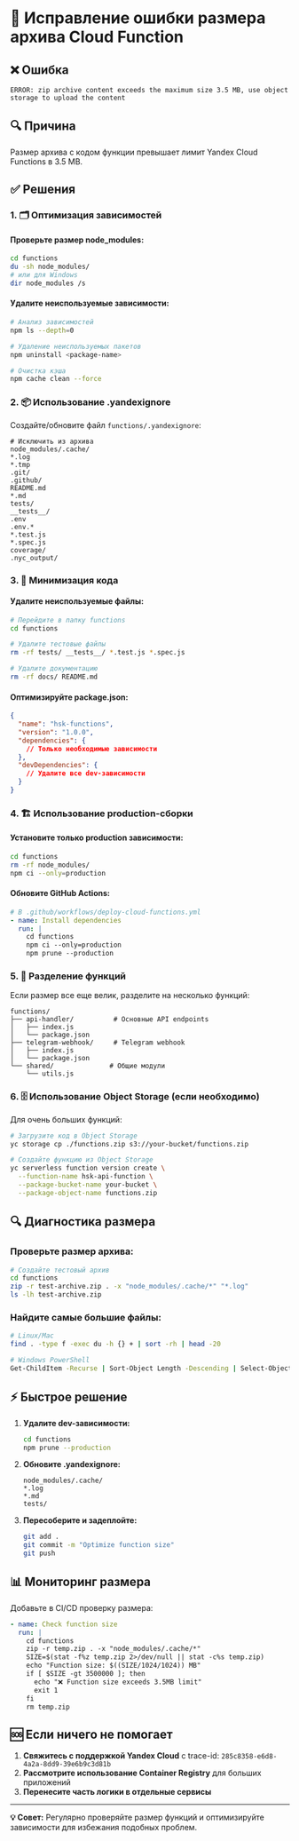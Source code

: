 # 🚨 Исправление ошибки размера архива Cloud Function

## ❌ Ошибка
```
ERROR: zip archive content exceeds the maximum size 3.5 MB, use object storage to upload the content
```

## 🔍 Причина
Размер архива с кодом функции превышает лимит Yandex Cloud Functions в 3.5 MB.

## ✅ Решения

### 1. 🗂️ Оптимизация зависимостей

#### Проверьте размер node_modules:
```bash
cd functions
du -sh node_modules/
# или для Windows
dir node_modules /s
```

#### Удалите неиспользуемые зависимости:
```bash
# Анализ зависимостей
npm ls --depth=0

# Удаление неиспользуемых пакетов
npm uninstall <package-name>

# Очистка кэша
npm cache clean --force
```

### 2. 📦 Использование .yandexignore

Создайте/обновите файл `functions/.yandexignore`:
```
# Исключить из архива
node_modules/.cache/
*.log
*.tmp
.git/
.github/
README.md
*.md
tests/
__tests__/
.env
.env.*
*.test.js
*.spec.js
coverage/
.nyc_output/
```

### 3. 🔧 Минимизация кода

#### Удалите неиспользуемые файлы:
```bash
# Перейдите в папку functions
cd functions

# Удалите тестовые файлы
rm -rf tests/ __tests__/ *.test.js *.spec.js

# Удалите документацию
rm -rf docs/ README.md
```

#### Оптимизируйте package.json:
```json
{
  "name": "hsk-functions",
  "version": "1.0.0",
  "dependencies": {
    // Только необходимые зависимости
  },
  "devDependencies": {
    // Удалите все dev-зависимости
  }
}
```

### 4. 🏗️ Использование production-сборки

#### Установите только production зависимости:
```bash
cd functions
rm -rf node_modules/
npm ci --only=production
```

#### Обновите GitHub Actions:
```yaml
# В .github/workflows/deploy-cloud-functions.yml
- name: Install dependencies
  run: |
    cd functions
    npm ci --only=production
    npm prune --production
```

### 5. 📁 Разделение функций

Если размер все еще велик, разделите на несколько функций:

```
functions/
├── api-handler/          # Основные API endpoints
│   ├── index.js
│   └── package.json
├── telegram-webhook/     # Telegram webhook
│   ├── index.js
│   └── package.json
└── shared/              # Общие модули
    └── utils.js
```

### 6. 🗄️ Использование Object Storage (если необходимо)

Для очень больших функций:

```bash
# Загрузите код в Object Storage
yc storage cp ./functions.zip s3://your-bucket/functions.zip

# Создайте функцию из Object Storage
yc serverless function version create \
  --function-name hsk-api-function \
  --package-bucket-name your-bucket \
  --package-object-name functions.zip
```

## 🔍 Диагностика размера

### Проверьте размер архива:
```bash
# Создайте тестовый архив
cd functions
zip -r test-archive.zip . -x "node_modules/.cache/*" "*.log"
ls -lh test-archive.zip
```

### Найдите самые большие файлы:
```bash
# Linux/Mac
find . -type f -exec du -h {} + | sort -rh | head -20

# Windows PowerShell
Get-ChildItem -Recurse | Sort-Object Length -Descending | Select-Object -First 20 Name, Length
```

## ⚡ Быстрое решение

1. **Удалите dev-зависимости:**
   ```bash
   cd functions
   npm prune --production
   ```

2. **Обновите .yandexignore:**
   ```
   node_modules/.cache/
   *.log
   *.md
   tests/
   ```

3. **Пересоберите и задеплойте:**
   ```bash
   git add .
   git commit -m "Optimize function size"
   git push
   ```

## 📊 Мониторинг размера

Добавьте в CI/CD проверку размера:
```yaml
- name: Check function size
  run: |
    cd functions
    zip -r temp.zip . -x "node_modules/.cache/*"
    SIZE=$(stat -f%z temp.zip 2>/dev/null || stat -c%s temp.zip)
    echo "Function size: $((SIZE/1024/1024)) MB"
    if [ $SIZE -gt 3500000 ]; then
      echo "❌ Function size exceeds 3.5MB limit"
      exit 1
    fi
    rm temp.zip
```

## 🆘 Если ничего не помогает

1. **Свяжитесь с поддержкой Yandex Cloud** с trace-id: `285c8358-e6d8-4a2a-8dd9-39e6b9c3d81b`
2. **Рассмотрите использование Container Registry** для больших приложений
3. **Перенесите часть логики в отдельные сервисы**

---

**💡 Совет:** Регулярно проверяйте размер функций и оптимизируйте зависимости для избежания подобных проблем.